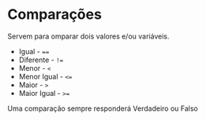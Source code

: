 # Comparações

Servem para omparar dois valores e/ou variáveis.

- Igual - `==`
- Diferente - `!=`
- Menor - `<`
- Menor Igual - `<=`
- Maior - `>`
- Maior Igual - `>=`

Uma comparação sempre responderá Verdadeiro ou Falso